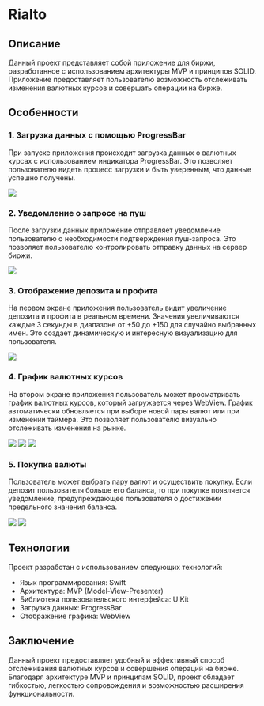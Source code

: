 # Rialto 

## Описание

Данный проект представляет собой приложение для биржи, разработанное с использованием архитектуры MVP и принципов SOLID. Приложение предоставляет пользователю возможность отслеживать изменения валютных курсов и совершать операции на бирже.

## Особенности

### 1. Загрузка данных с помощью ProgressBar

При запуске приложения происходит загрузка данных о валютных курсах с использованием индикатора ProgressBar. Это позволяет пользователю видеть процесс загрузки и быть уверенным, что данные успешно получены.

![](https://raw.githubusercontent.com/RamazanGasratov/Rialto/main/PhotosReadme/Снимок%20экрана%202023-05-26%20в%2016.17.44%C2%A0—%20копия.png)

### 2. Уведомление о запросе на пуш
После загрузки данных приложение отправляет уведомление пользователю о необходимости подтверждения пуш-запроса. Это позволяет пользователю контролировать отправку данных на сервер биржи.

![](https://raw.githubusercontent.com/RamazanGasratov/Rialto/main/PhotosReadme/Снимок%20экрана%202023-05-26%20в%2016.50.11.png)

### 3. Отображение депозита и профита

На первом экране приложения пользователь видит увеличение депозита и профита в реальном времени. Значения увеличиваются каждые 3 секунды в диапазоне от +50 до +150 для случайно выбранных имен. Это создает динамическую и интересную визуализацию для пользователя.

![](https://raw.githubusercontent.com/RamazanGasratov/Rialto/main/PhotosReadme/scen1.png)

### 4. График валютных курсов

На втором экране приложения пользователь может просматривать график валютных курсов, который загружается через WebView. График автоматически обновляется при выборе новой пары валют или при изменении таймера. Это позволяет пользователю визуально отслеживать изменения на рынке.

![](https://raw.githubusercontent.com/RamazanGasratov/Rialto/main/PhotosReadme/смена%20пары.png) ![](https://raw.githubusercontent.com/RamazanGasratov/Rialto/main/PhotosReadme/смена%20парысц3.png)
![](https://raw.githubusercontent.com/RamazanGasratov/Rialto/main/PhotosReadme/загрузка%20при%20тапе.png)
### 5. Покупка валюты

Пользователь может выбрать пару валют и осуществить покупку. Если депозит пользователя больше его баланса, то при покупке появляется уведомление, предупреждающее пользователя о достижении предельного значения баланса.


![](https://raw.githubusercontent.com/RamazanGasratov/Rialto/main/PhotosReadme/Запись%20экрана%202023-05-25%20в%2012.44.04-703%20(перетянутый).tiff) ![](https://raw.githubusercontent.com/RamazanGasratov/Rialto/main/PhotosReadme/пуш%20при%20покупке.png)


## Технологии

Проект разработан с использованием следующих технологий:

- Язык программирования: Swift
- Архитектура: MVP (Model-View-Presenter)
- Библиотека пользовательского интерфейса: UIKit
- Загрузка данных: ProgressBar
- Отображение графика: WebView

## Заключение

Данный проект предоставляет удобный и эффективный способ отслеживания валютных курсов и совершения операций на бирже. Благодаря архитектуре MVP и принципам SOLID, проект обладает гибкостью, легкостью сопровождения и возможностью расширения функциональности.
